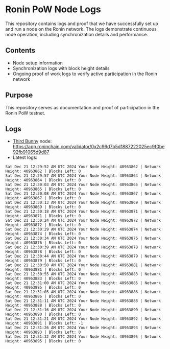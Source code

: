 # Ronin PoW Node Logs

This repository contains logs and proof that we have successfully set up and run a node on the Ronin network. The logs demonstrate continuous node operation, including synchronization details and performance.

## Contents

- Node setup information
- Synchronization logs with block height details
- Ongoing proof of work logs to verify active participation in the Ronin network

## Purpose

This repository serves as documentation and proof of participation in the Ronin PoW testnet.

## Logs

- [Third Bunny](https://thirdbunny.xyz/) node: https://app.roninchain.com/validator/0x2c96d7b5d1887222025ec9f0be92fb91065d9d87
- Latest logs:
```
Sat Dec 21 12:29:52 AM UTC 2024 Your Node Height: 40963862 | Network Height: 40963862 | Blocks Left: 0
Sat Dec 21 12:29:57 AM UTC 2024 Your Node Height: 40963864 | Network Height: 40963864 | Blocks Left: 0
Sat Dec 21 12:30:03 AM UTC 2024 Your Node Height: 40963865 | Network Height: 40963865 | Blocks Left: 0
Sat Dec 21 12:30:08 AM UTC 2024 Your Node Height: 40963867 | Network Height: 40963867 | Blocks Left: 0
Sat Dec 21 12:30:13 AM UTC 2024 Your Node Height: 40963869 | Network Height: 40963869 | Blocks Left: 0
Sat Dec 21 12:30:18 AM UTC 2024 Your Node Height: 40963871 | Network Height: 40963871 | Blocks Left: 0
Sat Dec 21 12:30:24 AM UTC 2024 Your Node Height: 40963872 | Network Height: 40963872 | Blocks Left: 0
Sat Dec 21 12:30:29 AM UTC 2024 Your Node Height: 40963874 | Network Height: 40963874 | Blocks Left: 0
Sat Dec 21 12:30:34 AM UTC 2024 Your Node Height: 40963876 | Network Height: 40963876 | Blocks Left: 0
Sat Dec 21 12:30:39 AM UTC 2024 Your Node Height: 40963878 | Network Height: 40963878 | Blocks Left: 0
Sat Dec 21 12:30:44 AM UTC 2024 Your Node Height: 40963879 | Network Height: 40963879 | Blocks Left: 0
Sat Dec 21 12:30:50 AM UTC 2024 Your Node Height: 40963881 | Network Height: 40963881 | Blocks Left: 0
Sat Dec 21 12:30:55 AM UTC 2024 Your Node Height: 40963883 | Network Height: 40963883 | Blocks Left: 0
Sat Dec 21 12:31:00 AM UTC 2024 Your Node Height: 40963885 | Network Height: 40963885 | Blocks Left: 0
Sat Dec 21 12:31:05 AM UTC 2024 Your Node Height: 40963886 | Network Height: 40963886 | Blocks Left: 0
Sat Dec 21 12:31:11 AM UTC 2024 Your Node Height: 40963888 | Network Height: 40963888 | Blocks Left: 0
Sat Dec 21 12:31:16 AM UTC 2024 Your Node Height: 40963890 | Network Height: 40963890 | Blocks Left: 0
Sat Dec 21 12:31:21 AM UTC 2024 Your Node Height: 40963892 | Network Height: 40963891 | Blocks Left: -1
Sat Dec 21 12:31:26 AM UTC 2024 Your Node Height: 40963893 | Network Height: 40963893 | Blocks Left: 0
Sat Dec 21 12:31:32 AM UTC 2024 Your Node Height: 40963895 | Network Height: 40963895 | Blocks Left: 0
```
